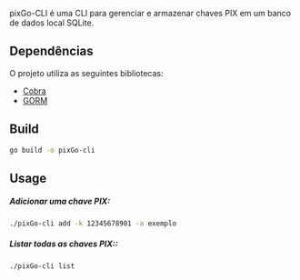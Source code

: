 pixGo-CLI é uma CLI para gerenciar e armazenar chaves PIX em um banco de dados local SQLite.

## Dependências

O projeto utiliza as seguintes bibliotecas:

- [Cobra](https://github.com/spf13/cobra) 
- [GORM](https://gorm.io/) 



## Build

```bash
go build -o pixGo-cli
````

## Usage

##### Adicionar uma chave PIX:
```bash
./pixGo-cli add -k 12345678901 -a exemplo
````

##### Listar todas as chaves PIX::
```bash
./pixGo-cli list
````